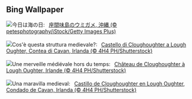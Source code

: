 ## Bing Wallpaper
![](https://www.bing.com/th?id=OHR.MarineDay2023_JA-JP7484364460_UHD.jpg&w=1000)今日は海の日:&nbsp;&ensp;[座間味島のウミガメ, 沖縄 (© petesphotography/iStock/Getty Images Plus)](https://www.bing.com/th?id=OHR.MarineDay2023_JA-JP7484364460_UHD.jpg)
<br><br/>
![](https://www.bing.com/th?id=OHR.CavanCastle_IT-IT1212756093_UHD.jpg&w=1000)Cos'è questa struttura medievale?:&nbsp;&ensp;[Castello di Cloughoughter a Lough Oughter, Contea di Cavan, Irlanda (© 4H4 PH/Shutterstock)](https://www.bing.com/th?id=OHR.CavanCastle_IT-IT1212756093_UHD.jpg)
<br><br/>
![](https://www.bing.com/th?id=OHR.CavanCastle_FR-FR1987421651_UHD.jpg&w=1000)Une merveille médiévale hors du temps:&nbsp;&ensp;[Château de Cloughoughter à Lough Oughter, Irlande (© 4H4 PH/Shutterstock)](https://www.bing.com/th?id=OHR.CavanCastle_FR-FR1987421651_UHD.jpg)
<br><br/>
![](https://www.bing.com/th?id=OHR.CavanCastle_ES-ES3384324350_UHD.jpg&w=1000)Una maravilla medieval:&nbsp;&ensp;[Castillo de Cloughoughter en Lough Oughter, Condado de Cavan, Irlanda (© 4H4 PH/Shutterstock)](https://www.bing.com/th?id=OHR.CavanCastle_ES-ES3384324350_UHD.jpg)
<br><br/>
